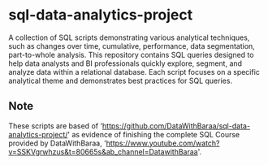 # sql-data-analytics-project
A collection of SQL scripts demonstrating various analytical techniques, such as changes over time, cumulative, performance, data segmentation, part-to-whole analysis.
This repository contains SQL queries designed to help data analysts and BI professionals quickly explore, segment, and analyze data within a relational database. Each script focuses on a specific analytical theme and demonstrates best practices for SQL queries.

## Note
These scripts are based of 'https://github.com/DataWithBaraa/sql-data-analytics-project/' as evidence of finishing the complete SQL Course provided by DataWithBaraa, 'https://www.youtube.com/watch?v=SSKVgrwhzus&t=80665s&ab_channel=DatawithBaraa'.
